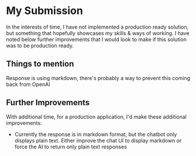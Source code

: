 # My Submission

In the interests of time, I have not implemented a production ready solution, but something that hopefully showcases my skills & ways of working. I have noted below further improvements that I would look to make if this solution was to be production ready.

## 

## Things to mention

Response is using markdown, there's probably a way to prevent this coming back from OpenAI

## Further Improvements

With additional time, for a production application, I'd make these additional improvements:

- Currently the response is in markdown format, but the chatbot only displays plain text. Either improve the chat UI to display markdown or force the AI to return only plain text responses

